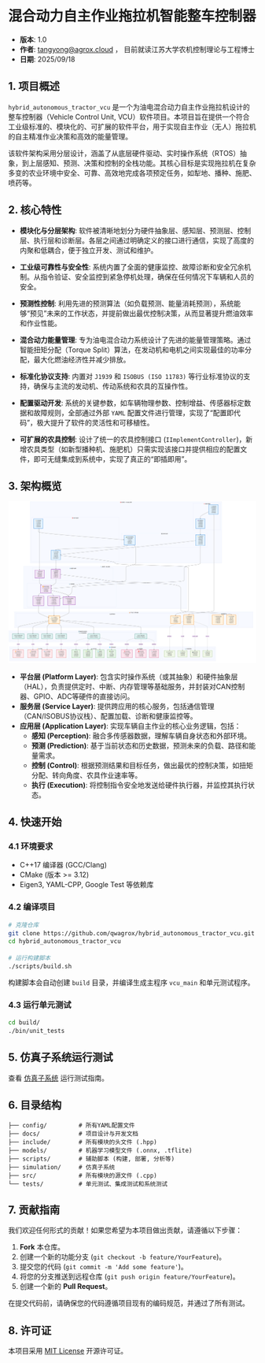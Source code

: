 # 混合动力自主作业拖拉机智能整车控制器

- **版本**: 1.0
- **作者**: tangyong@agrox.cloud ， 目前就读江苏大学农机控制理论与工程博士
- **日期**: 2025/09/18

## 1. 项目概述

`hybrid_autonomous_tractor_vcu` 是一个为油电混合动力自主作业拖拉机设计的整车控制器（Vehicle Control Unit, VCU）软件项目。本项目旨在提供一个符合工业级标准的、模块化的、可扩展的软件平台，用于实现自主作业（无人）拖拉机的自主精准作业决策和高效的能量管理。

该软件架构采用分层设计，涵盖了从底层硬件驱动、实时操作系统（RTOS）抽象，到上层感知、预测、决策和控制的全栈功能。其核心目标是实现拖拉机在复杂多变的农业环境中安全、可靠、高效地完成各项预定任务，如犁地、播种、施肥、喷药等。

## 2. 核心特性

- **模块化与分层架构**: 软件被清晰地划分为硬件抽象层、感知层、预测层、控制层、执行层和诊断层。各层之间通过明确定义的接口进行通信，实现了高度的内聚和低耦合，便于独立开发、测试和维护。

- **工业级可靠性与安全性**: 系统内置了全面的健康监控、故障诊断和安全冗余机制。从指令验证、安全监控到紧急停机处理，确保在任何情况下车辆和人员的安全。

- **预测性控制**: 利用先进的预测算法（如负载预测、能量消耗预测），系统能够“预见”未来的工作状态，并提前做出最优控制决策，从而显著提升燃油效率和作业性能。

- **混合动力能量管理**: 专为油电混合动力系统设计了先进的能量管理策略。通过智能扭矩分配（Torque Split）算法，在发动机和电机之间实现最佳的功率分配，最大化燃油经济性并减少排放。

- **标准化协议支持**: 内置对 `J1939` 和 `ISOBUS (ISO 11783)` 等行业标准协议的支持，确保与主流的发动机、传动系统和农具的互操作性。

- **配置驱动开发**: 系统的关键参数，如车辆物理参数、控制增益、传感器标定数据和故障规则，全部通过外部 `YAML` 配置文件进行管理，实现了“配置即代码”，极大提升了软件的灵活性和可移植性。

- **可扩展的农具控制**: 设计了统一的农具控制接口 (`IImplementController`)，新增农具类型（如新型播种机、施肥机）只需实现该接口并提供相应的配置文件，即可无缝集成到系统中，实现了真正的“即插即用”。

## 3. 架构概览

![image](https://github.com/qwagrox/hybrid_autonomous_tractor_vcu/blob/main/img/integrated_vcu_architecture.png)

- **平台层 (Platform Layer)**: 包含实时操作系统（或其抽象）和硬件抽象层（HAL），负责提供定时、中断、内存管理等基础服务，并封装对CAN控制器、GPIO、ADC等硬件的直接访问。
- **服务层 (Service Layer)**: 提供跨应用的核心服务，包括通信管理（CAN/ISOBUS协议栈）、配置加载、诊断和健康监控等。
- **应用层 (Application Layer)**: 实现车辆自主作业的核心业务逻辑，包括：
  - **感知 (Perception)**: 融合多传感器数据，理解车辆自身状态和外部环境。
  - **预测 (Prediction)**: 基于当前状态和历史数据，预测未来的负载、路径和能量需求。
  - **控制 (Control)**: 根据预测结果和目标任务，做出最优的控制决策，如扭矩分配、转向角度、农具作业速率等。
  - **执行 (Execution)**: 将控制指令安全地发送给硬件执行器，并监控其执行状态。

## 4. 快速开始

### 4.1 环境要求

- C++17 编译器 (GCC/Clang)
- CMake (版本 >= 3.12)
- Eigen3, YAML-CPP, Google Test 等依赖库

### 4.2 编译项目

```bash
# 克隆仓库
git clone https://github.com/qwagrox/hybrid_autonomous_tractor_vcu.git
cd hybrid_autonomous_tractor_vcu

# 运行构建脚本
./scripts/build.sh
```

构建脚本会自动创建 `build` 目录，并编译生成主程序 `vcu_main` 和单元测试程序。

### 4.3 运行单元测试

```bash
cd build/
./bin/unit_tests
```
## 5. 仿真子系统运行测试

查看 [仿真子系统](https://github.com/qwagrox/hybrid_autonomous_tractor_vcu/tree/main/simulation) 运行测试指南。

## 6. 目录结构

```
├── config/         # 所有YAML配置文件
├── docs/           # 项目设计与开发文档
├── include/        # 所有模块的头文件 (.hpp)
├── models/         # 机器学习模型文件 (.onnx, .tflite)
├── scripts/        # 辅助脚本 (构建, 部署, 分析等)
├── simulation/     # 仿真子系统
├── src/            # 所有模块的源文件 (.cpp)
└── tests/          # 单元测试、集成测试和系统测试
```

## 7. 贡献指南

我们欢迎任何形式的贡献！如果您希望为本项目做出贡献，请遵循以下步骤：

1. **Fork** 本仓库。
2. 创建一个新的功能分支 (`git checkout -b feature/YourFeature`)。
3. 提交您的代码 (`git commit -m 'Add some feature'`)。
4. 将您的分支推送到远程仓库 (`git push origin feature/YourFeature`)。
5. 创建一个新的 **Pull Request**。

在提交代码前，请确保您的代码遵循项目现有的编码规范，并通过了所有测试。

## 8. 许可证

本项目采用 [MIT License](LICENSE) 开源许可证。
